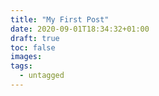 ```yaml
---
title: "My First Post"
date: 2020-09-01T18:34:32+01:00
draft: true
toc: false
images:
tags:
  - untagged
---
```


